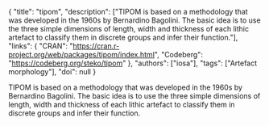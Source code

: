 {
  "title": "tipom",
  "description": ["TIPOM is based on a methodology that was developed in the 1960s by Bernardino Bagolini. The basic idea is to use the three simple dimensions of length, width and thickness of each lithic artefact to classify them in discrete groups and infer their function."],
  "links": {
    "CRAN": "https://cran.r-project.org/web/packages/tipom/index.html",
    "Codeberg": "https://codeberg.org/steko/tipom"
  },
  "authors": ["iosa"],
  "tags": ["Artefact morphology"],
  "doi": null
}

<!-- Generated by csv2md.R – do not edit by hand -->

TIPOM is based on a methodology that was developed in the 1960s by Bernardino Bagolini. The basic idea is to use the three simple dimensions of length, width and thickness of each lithic artefact to classify them in discrete groups and infer their function.